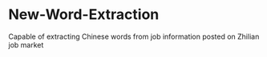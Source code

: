 # New-Word-Extraction
Capable of extracting Chinese words from job information posted on Zhilian job market
